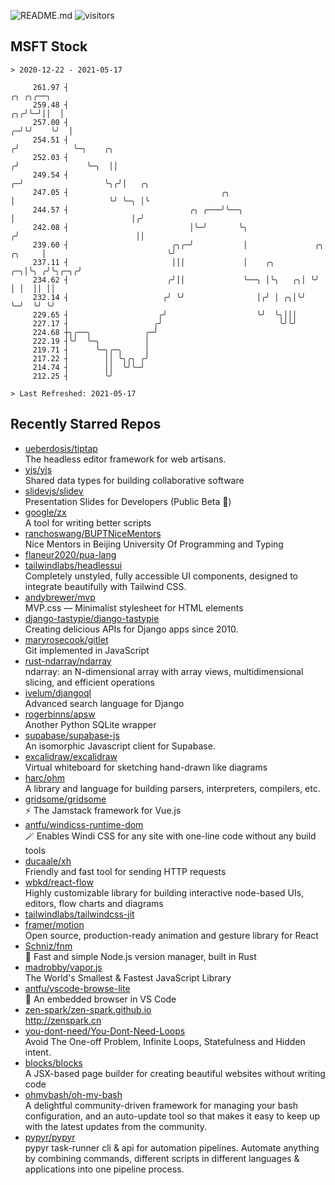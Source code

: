 ![README.md](https://github.com/Gerhut/Gerhut/workflows/README.md/badge.svg)
![visitors](https://visitors.vercel.app/Gerhut/Gerhut?token=8cf69d1f6813d272ef062726b6070c9be4ff72038cfe5a7ded7384a8da65d866)

## MSFT Stock

```
> 2020-12-22 - 2021-05-17

     261.97 ┤                                                                             ╭╮ ╭╮╭──╮              
     259.48 ┤                                                                          ╭╮╭╯╰─╯││  │              
     257.00 ┤                                                                        ╭─╯╰╯    ╰╯  │              
     254.51 ┤                                                                       ╭╯            ╰─╮    ╭╮      
     252.03 ┤                                                                      ╭╯               ╰─╮  ││      
     249.54 ┤                                                                    ╭─╯                  ╰╮╭╯│   ╭╮ 
     247.05 ┤                                  ╭╮                                │                     ╰╯ ╰─╮ │╰ 
     244.57 ┤                           ╭╮ ╭───╯╰──╮                             │                          │╭╯  
     242.08 ┤                           │╰─╯       ╰╮                           ╭╯                          ││   
     239.60 ┤                       ╭╮╭─╯           │               ╭╮   ╭╮     │                           ╰╯   
     237.11 ┤                       │││             │    ╭╮      ╭─╮│╰╮ ╭╯╰╮╭─╮╭╯                                
     234.62 ┤                      ╭╯││             ╰──╮ │╰╮   ╭╮│ ╰╯ │ │  ││ ││                                 
     232.14 ┤                     ╭╯ ╰╯                │╭╯ │ ╭╮│╰╯    ╰─╯  ╰╯ ╰╯                                 
     229.65 ┤                    ╭╯                    ╰╯  ╰╮│││                                                 
     227.17 ┤                   ╭╯                          ╰╯╰╯                                                 
     224.68 ┼╮╭──╮            ╭─╯                                                                                
     222.19 ┤╰╯  ╰─╮          │                                                                                  
     219.71 ┤      ╰─╮╭─╮     │                                                                                  
     217.22 ┤        ││ ╰╮╭╮ ╭╯                                                                                  
     214.74 ┤        ││  ╰╯╰─╯                                                                                   
     212.25 ┤        ╰╯                                                                                          

> Last Refreshed: 2021-05-17
```

## Recently Starred Repos

- [ueberdosis/tiptap](https://github.com/ueberdosis/tiptap)  
  The headless editor framework for web artisans.
- [yjs/yjs](https://github.com/yjs/yjs)  
  Shared data types for building collaborative software
- [slidevjs/slidev](https://github.com/slidevjs/slidev)  
  Presentation Slides for Developers (Public Beta 🎉)
- [google/zx](https://github.com/google/zx)  
  A tool for writing better scripts
- [ranchoswang/BUPTNiceMentors](https://github.com/ranchoswang/BUPTNiceMentors)  
  Nice Mentors in Beijing University Of Programming and Typing 
- [flaneur2020/pua-lang](https://github.com/flaneur2020/pua-lang)  
- [tailwindlabs/headlessui](https://github.com/tailwindlabs/headlessui)  
  Completely unstyled, fully accessible UI components, designed to integrate beautifully with Tailwind CSS.
- [andybrewer/mvp](https://github.com/andybrewer/mvp)  
  MVP.css — Minimalist stylesheet for HTML elements
- [django-tastypie/django-tastypie](https://github.com/django-tastypie/django-tastypie)  
  Creating delicious APIs for Django apps since 2010.
- [maryrosecook/gitlet](https://github.com/maryrosecook/gitlet)  
  Git implemented in JavaScript
- [rust-ndarray/ndarray](https://github.com/rust-ndarray/ndarray)  
  ndarray: an N-dimensional array with array views, multidimensional slicing, and efficient operations
- [ivelum/djangoql](https://github.com/ivelum/djangoql)  
  Advanced search language for Django
- [rogerbinns/apsw](https://github.com/rogerbinns/apsw)  
  Another Python SQLite wrapper
- [supabase/supabase-js](https://github.com/supabase/supabase-js)  
  An isomorphic Javascript client for Supabase.
- [excalidraw/excalidraw](https://github.com/excalidraw/excalidraw)  
  Virtual whiteboard for sketching hand-drawn like diagrams
- [harc/ohm](https://github.com/harc/ohm)  
  A library and language for building parsers, interpreters, compilers, etc.
- [gridsome/gridsome](https://github.com/gridsome/gridsome)  
  ⚡️ The Jamstack framework for Vue.js
- [antfu/windicss-runtime-dom](https://github.com/antfu/windicss-runtime-dom)  
  🪄 Enables Windi CSS for any site with one-line code without any build tools 
- [ducaale/xh](https://github.com/ducaale/xh)  
  Friendly and fast tool for sending HTTP requests
- [wbkd/react-flow](https://github.com/wbkd/react-flow)  
  Highly customizable library for building interactive node-based UIs, editors, flow charts and diagrams 
- [tailwindlabs/tailwindcss-jit](https://github.com/tailwindlabs/tailwindcss-jit)  
- [framer/motion](https://github.com/framer/motion)  
  Open source, production-ready animation and gesture library for React
- [Schniz/fnm](https://github.com/Schniz/fnm)  
  🚀 Fast and simple Node.js version manager, built in Rust
- [madrobby/vapor.js](https://github.com/madrobby/vapor.js)  
  The World's Smallest & Fastest JavaScript Library
- [antfu/vscode-browse-lite](https://github.com/antfu/vscode-browse-lite)  
  🚀 An embedded browser in VS Code
- [zen-spark/zen-spark.github.io](https://github.com/zen-spark/zen-spark.github.io)  
  http://zenspark.cn
- [you-dont-need/You-Dont-Need-Loops](https://github.com/you-dont-need/You-Dont-Need-Loops)  
  Avoid The One-off Problem, Infinite Loops, Statefulness and Hidden intent.
- [blocks/blocks](https://github.com/blocks/blocks)  
  A JSX-based page builder for creating beautiful websites without writing code
- [ohmybash/oh-my-bash](https://github.com/ohmybash/oh-my-bash)  
  A delightful community-driven framework for managing your bash configuration, and an auto-update tool so that makes it easy to keep up with the latest updates from the community.
- [pypyr/pypyr](https://github.com/pypyr/pypyr)  
  pypyr task-runner cli & api for automation pipelines. Automate anything by combining commands, different scripts in different languages & applications into one pipeline process.
